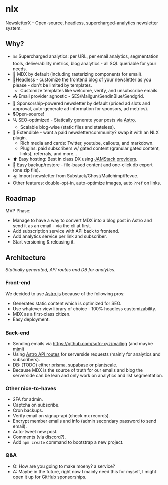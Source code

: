 # nlx
NewsletterX - Open-source, headless, supercharged-analytics newsletter system.

## Why?

- 📊 Supercharged analytics: per URL, per email analytics, segmentation tools, deliverability metrics, blog analytics - all SQL queriable for your needs.
- 📝 MDX by default (including rasterizing components for email).
- 🦿Headless - customize the frontend blog of your newsletter as you please - don't be limited by templates.
  - Customize templates like welcome, verify, and unsubscribe emails.
- 📤 Email provider agnostic - SES/Mailgun/SendinBlue/Sendgrid.
- 👀 Sponsorship-powered newsletter by default (priced ad slots and approval, auto-generate ad information for sponsors, ad metrics).
- 💲Open-source!
- 🔍 SEO-optimized - Statically generate your posts via [Astro](https://astro.build/).
  - Scalable blog-wise (static files and stateless).
- 🧩 Extendible - want a paid newsletter/community? swap it with an NLX plugin.
  - Rich media and cards: Twitter, youtube, callouts, and markdown.
  - Plugins: paid subscribers w/ gated content (granular gated content, links), referrals, and more...
- ⬆️ Easy hosting: Best in class DX using [JAMStack providers](https://docs.astro.build/en/guides/deploy/).
- 🍰 Easy backup/restore - file-based content and one-click db export (one zip file).
- 🛸 Import newsletter from Substack/Ghost/Mailchimp/Revue.
- Other features: double-opt-in, auto-optimize images, auto `?ref` on links.

## Roadmap
MVP Phase:
- Manage to have a way to convert MDX into a blog post in Astro and send it as an email - via the cli at first.
- Add subscription service with API back to frontend.
- Add analytics service per link and subscriber.
- Start versioning & releasing it.

## Architecture
*Statically generated, API routes and DB for analytics.*

### Front-end
We decided to use [Astro.js](astro.build) because of the following pros:
- Generates static content which is optimized for SEO.
- Use whatever view library of choice - 100% headless customizability.
- MDX as a first-class citizen.
- Easy deployment.

### Back-end
- Sending emails via https://github.com/sofn-xyz/mailing (and maybe [mjml](https://github.com/mjmlio/mjml))
- Using [Astro API routes](https://docs.astro.build/en/guides/server-side-rendering/#api-routes) for serverside requests (mainly for analytics and subscribers).
- DB: (TODO) either [prisma](https://www.prisma.io/), [supabase](https://supabase.com/) or [plantscale](https://planetscale.com/).
- Because MDX is the source of truth for our emails and blog the serverside can be lean and only work on analytics and list segmentation.


### Other nice-to-haves
- 2FA for admin.
- Captcha on subscribe.
- Cron backups.
- Verify email on signup-api (check mx records).
- Encrypt member emails and info (admin secondary password to send email).
- Auto-tweet new post.
- Comments (via discord?).
- Add `npm create` command to bootstrap a new project.


### Q&A

- Q: How are you going to make moeny? a service?
- A: Maybe in the future, right now I mainly need this for myself, I might open it up for GitHub sponsorships.
